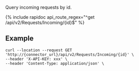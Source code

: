 Query incoming requests by id.


{% include rapidoc api_route_regex="^get /api/v2/Requests/Incoming/{id}$" %}

## Example

```shell
curl --location --request GET 'http://{connector_url}/api/v2/Requests/Incoming/{id}' \
--header 'X-API-KEY: xxx' \
--header 'Content-Type: application/json' \
```
